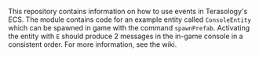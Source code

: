 This repository contains information on how to use events in Terasology's ECS. The module contains code for an example entity called `ConsoleEntity` which can be spawned in game with the command `spawnPrefab`. Activating the entity with `E` should produce 2 messages in the in-game console in a consistent order. For more information, see the wiki.
